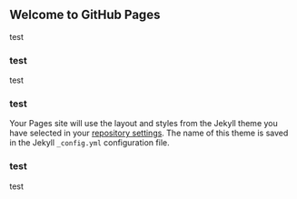 ## Welcome to GitHub Pages

test

### test

test

### test

Your Pages site will use the layout and styles from the Jekyll theme you have selected in your [repository settings](https://github.com/arlsson/arlsson.github.io/settings/pages). The name of this theme is saved in the Jekyll `_config.yml` configuration file.

### test

test
